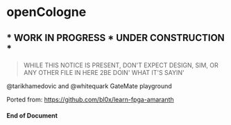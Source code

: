 # openCologne
## * WORK IN PROGRESS * UNDER CONSTRUCTION *
> WHILE THIS NOTICE IS PRESENT, DON'T EXPECT DESIGN, SIM, OR ANY OTHER FILE IN HERE 2BE DOIN' WHAT IT'S SAYIN'

@tarikhamedovic and @whitequark GateMate playground
   
Ported from:
https://github.com/bl0x/learn-fpga-amaranth
   
#### End of Document
